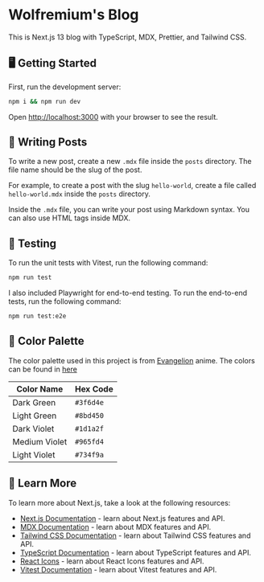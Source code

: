 # Wolfremium's Blog

This is Next.js 13 blog with TypeScript, MDX, Prettier, and Tailwind CSS.

## 🖥 Getting Started

First, run the development server:

```bash
npm i && npm run dev
```

Open [http://localhost:3000](http://localhost:3000) with your browser to see the
result.

## 📝 Writing Posts

To write a new post, create a new `.mdx` file inside the `posts` directory. The
file name should be the slug of the post.

For example, to create a post with the slug `hello-world`, create a file called
`hello-world.mdx` inside the `posts` directory.

Inside the `.mdx` file, you can write your post using Markdown syntax. You can
also use HTML tags inside MDX.

## 🧪 Testing

To run the unit tests with Vitest, run the following command:

```bash
npm run test
```

I also included Playwright for end-to-end testing. To run the end-to-end tests,
run the following command:

```bash
npm run test:e2e
```

## 🎨 Color Palette

The color palette used in this project is from
[Evangelion](https://es.wikipedia.org/wiki/Neon_Genesis_Evangelion) anime. The
colors can be found in [here](https://www.color-hex.com/color-palette/43957)

| Color Name    | Hex Code  |
| ------------- | --------- |
| Dark Green    | `#3f6d4e` |
| Light Green   | `#8bd450` |
| Dark Violet   | `#1d1a2f` |
| Medium Violet | `#965fd4` |
| Light Violet  | `#734f9a` |

## 📔 Learn More

To learn more about Next.js, take a look at the following resources:

- [Next.js Documentation](https://nextjs.org/docs) - learn about Next.js
  features and API.
- [MDX Documentation](https://mdxjs.com/) - learn about MDX features and API.
- [Tailwind CSS Documentation](https://tailwindcss.com/docs) - learn about
  Tailwind CSS features and API.
- [TypeScript Documentation](https://www.typescriptlang.org/docs/) - learn about
  TypeScript features and API.
- [React Icons](https://react-icons.github.io/react-icons/) - learn about React
  Icons features and API.
- [Vitest Documentation](https://vitest.netlify.app/) - learn about Vitest
  features and API.